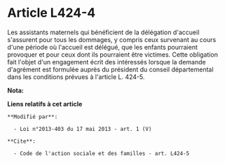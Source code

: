 # Article L424-4

Les assistants maternels qui bénéficient de la délégation d'accueil s'assurent pour tous les dommages, y compris ceux
survenant au cours d'une période où l'accueil est délégué, que les enfants pourraient provoquer et pour ceux dont ils
pourraient être victimes. Cette obligation fait l'objet d'un engagement écrit des intéressés lorsque la demande d'agrément
est formulée auprès du président du conseil départemental dans les conditions prévues à l'article L. 424-5.

**Nota:**



**Liens relatifs à cet article**

	**Modifié par**:

	  - Loi n°2013-403 du 17 mai 2013 - art. 1 (V)

	**Cite**:

	  - Code de l'action sociale et des familles - art. L424-5
